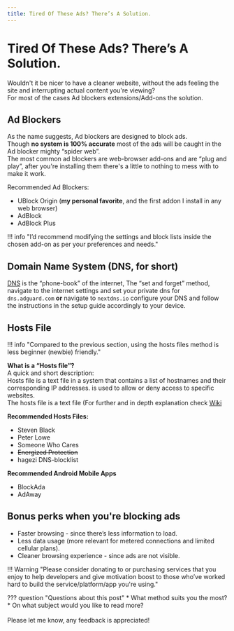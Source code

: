 ```yaml
---
title: Tired Of These Ads? There’s A Solution.
---
```


# Tired Of These Ads? There’s A Solution.
Wouldn't it be nicer to have a cleaner website, without the ads feeling the site and interrupting actual content you're viewing? <br>
For most of the cases Ad blockers extensions/Add-ons the solution.<br>

## Ad Blockers

As the name suggests, Ad blockers are designed to block ads.<br>
Though **no system is 100% accurate** most of the ads will be caught in the Ad blocker mighty “spider web”.<br>
The most common ad blockers are web-browser add-ons and are “plug and play”, after you're installing them there's a little to nothing to mess with to make it work.<br>

Recommended Ad Blockers:

-   UBlock Origin (**my personal favorite**, and the first addon I install in any web browser)
-   AdBlock
-   AdBlock Plus

!!! info "I’d recommend modifying the settings and block lists inside the chosen add-on as per your preferences and needs."

## Domain Name System (DNS, for short)
[DNS](DNS.md) is the “phone-book” of the internet,
The “set and forget” method, navigate to the internet settings and set your private dns for `dns.adguard.com` **or** navigate to `nextdns.io` configure your DNS and follow the instructions in the setup guide accordingly to your device.<br>

## Hosts File

!!! info "Compared to the previous section, using the hosts files method is less beginner (newbie) friendly."


**What is a “Hosts file”?**<br>
A quick and short description:<br>
Hosts file is a text file in a system that contains a list of hostnames and their corresponding IP addresses. is used to allow or deny access to specific websites.<br>
The hosts file is a text file
(For further and in depth explanation check [Wiki](<https://en.wikipedia.org/wiki/Hosts_(file)>)
<br>

**Recommended Hosts Files:**

-   Steven Black
-   Peter Lowe
-   Someone Who Cares
-   ~~Energized Protection~~ 
-   hagezi DNS-blocklist

**Recommended Android Mobile Apps**

-   BlockAda
-   AdAway

## Bonus perks when you're blocking ads

-   Faster browsing - since there’s less information to load.
-   Less data usage (more relevant for metered connections and limited cellular plans).
-   Cleaner browsing experience - since ads are not visible.

!!! Warning "Please consider donating to or purchasing services that you enjoy to help developers and give motivation boost to those who’ve worked hard to build the service/platform/app you're using."

??? question "Questions about this post"
    * What method suits you the most?<br>
    * On what subject would you like to read more?<br><br>
    Please let me know, any feedback is appreciated!
